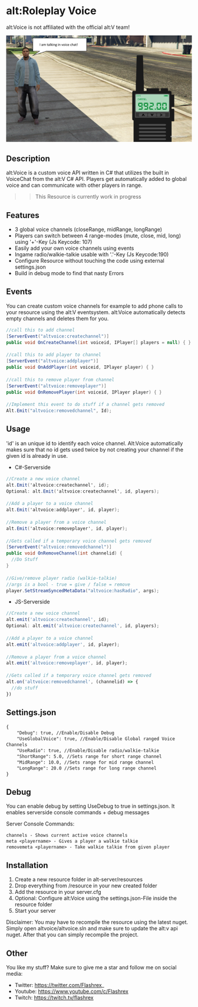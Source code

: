 # alt:Roleplay Voice

alt:Voice is not affiliated with the official alt:V team!

![alt text](https://github.com/Flashrex/alt-Voice/blob/experimental/thumbnail.png)


## Description

alt:Voice is a custom voice API written in C# that utilizes the built in VoiceChat from the alt:V C# API.
Players get automatically added to global voice and can communicate with other players in range.

>> This Resource is currently work in progress

## Features

* 3 global voice channels (closeRange, midRange, longRange)
* Players can switch between 4 range-modes (mute, close, mid, long) using '+'-Key (Js Keycode: 107)
* Easily add your own voice channels using events
* Ingame radio/walkie-talkie usable with '.'-Key (Js Keycode:190)
* Configure Resource without touching the code using external settings.json
* Build in debug mode to find that nasty Errors


## Events

You can create custom voice channels for example to add phone calls to your resource using the alt:V eventsystem.
alt:Voice automatically detects empty channels and deletes them for you.

```csharp
//call this to add channel
[ServerEvent("altvoice:createchannel")]
public void OnCreateChannel(int voiceid, IPlayer[] players = null) { }

//call this to add player to channel
[ServerEvent("altvoice:addplayer")]
public void OnAddPlayer(int voiceid, IPlayer player) { }

//call this to remove player from channel
[ServerEvent("altvoice:removeplayer")]
public void OnRemovePlayer(int voiceid, IPlayer player) { }

//Implement this event to do stuff if a channel gets removed
Alt.Emit("altvoice:removedchannel", Id);
```

## Usage

'id' is an unique id to identify each voice channel.
Alt:Voice automatically makes sure that no id gets used twice by not creating your channel if the given id is already in use.

* C#-Serverside
```csharp
//Create a new voice channel
alt.Emit('altvoice:createchannel', id); 
Optional: alt.Emit('altvoice:createchannel', id, players); 

//Add a player to a voice channel
alt.Emit('altvoice:addplayer', id, player);

//Remove a player from a voice channel
alt.Emit('altvoice:removeplayer', id, player);

//Gets called if a temporary voice channel gets removed
[ServerEvent("altvoice:removedchannel")]
public void OnRemoveChannel(int channelid) {
  //Do Stuff
}

//Give/remove player radio (walkie-talkie)
//args is a bool - true = give / false = remove
player.SetStreamSyncedMetaData("altvoice:hasRadio", args);

```

* JS-Serverside
```javascript
//Create a new voice channel
alt.emit('altvoice:createchannel', id); 
Optional: alt.emit('altvoice:createchannel', id, players); 

//Add a player to a voice channel
alt.emit('altvoice:addplayer', id, player);

//Remove a player from a voice channel
alt.emit('altvoice:removeplayer', id, player);

//Gets called if a temporary voice channel gets removed
alt.on('altvoice:removedchannel', (channelid) => {
  //do stuff
})
```

## Settings.json

```
{
	"Debug": true, //Enable/Disable Debug
	"UseGlobalVoice": true, //Enable/Disable Global ranged Voice Channels
	"UseRadio": true, //Enable/Disable radio/walkie-talkie
	"ShortRange": 5.0, //Sets range for short range channel
	"MidRange": 10.0, //Sets range for mid range channel
	"LongRange": 20.0 //Sets range for long range channel
}
```

## Debug

You can enable debug by setting UseDebug to true in settings.json.
It enables serverside console commands + debug messages

Server Console Commands:
```
channels - Shows current active voice channels
meta <playername> - Gives a player a walkie talkie
removemeta <playername> - Take walkie talkie from given player
```

## Installation

1. Create a new resource folder in alt-server/resources
2. Drop everything from /resource in your new created folder
3. Add the resource in your server.cfg
4. Optional: Configure alt:Voice using the settings.json-File inside the resource folder
5. Start your server

Disclaimer: You may have to recompile the resource using the latest nuget.
Simply open altvoice/altvoice.sln and make sure to update the alt:v api nuget.
After that you can simply recompile the project.

## Other

You like my stuff?
Make sure to give me a star and follow me on social media:
* Twitter: https://twitter.com/Flashrex_
* Youtube: https://www.youtube.com/c/Flashrex
* Twitch: https://twitch.tv/flashrex
